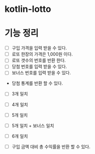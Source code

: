 # kotlin-lotto

# 기능 정리
- [ ] 구입 가격을 입력 받을 수 있다.
- [ ] 로또 한장의 가격은 1,000원 이다.
- [ ] 로또 갯수의 번호를 반환 한다.
- [ ] 당첨 번호를 입력 받을 수 있다. 
- [ ] 보너스 번호를 입력 받을 수 있다.
- 당첨 통계를 반환 할 수 있다.
- [ ] 3개 일치
- [ ] 4개 일치
- [ ] 5개 일치
- [ ] 5개 일치 + 보너스 일치
- [ ] 6개 일치
- [ ] 구입 금액 대비 총 수익률을 반환 할 수 있다.
 
